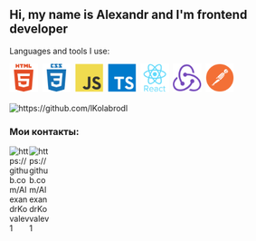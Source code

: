 ## Hi, my name is Alexandr and I'm frontend developer
Languages and tools I use:
<div>
  <img src="https://github.com/devicons/devicon/blob/master/icons/html5/html5-plain-wordmark.svg" title="HTML" alt="HTML" width="50" height="50"/>&nbsp;
  <img src="https://github.com/devicons/devicon/blob/master/icons/css3/css3-plain-wordmark.svg" title="CSS" alt="CSS" width="50" height="50"/>&nbsp;
  <img src="https://github.com/devicons/devicon/blob/master/icons/javascript/javascript-original.svg" title="JavaScript" alt="JavaScript" width="50" height="50"/>&nbsp;
  <img src="https://github.com/devicons/devicon/blob/master/icons/typescript/typescript-original.svg" title="TypeScript" alt="TypeScript" width="50" height="50"/>&nbsp;
  <img src="https://github.com/devicons/devicon/blob/master/icons/react/react-original-wordmark.svg" title="React" alt="React" width="50" height="50"/>&nbsp;
  <img src="https://github.com/devicons/devicon/blob/master/icons/redux/redux-original.svg" title="React" alt="Redux" width="50" height="50"/>&nbsp;
    <img src="https://github.com/devicons/devicon/blob/master/icons/postman/postman-original.svg" title="React" alt="Postman" width="50" height="50"/>&nbsp;

</div>
<br/>     
    <img align="left" alt="https://github.com/lKolabrodl" src="https://www.codewars.com/users/LuckyLifeMan/badges/small" />
<br/>

### Мои контакты:
[<img align="left" alt="https://github.com/AlexandrKovalev1" width="35px" src="https://img.icons8.com/?size=100&id=oWiuH0jFiU0R&format=png&color=000000" />][telegram]
[<img align="left" alt="https://github.com/AlexandrKovalev1" width="35px" src="https://img.icons8.com/?size=100&id=7XIUo6IIDLFu&format=png&color=000000" />][vk]
<br/>

[telegram]:https://t.me/FrontendDevAlexander
[vk]: https://vk.com/id26745777
  
